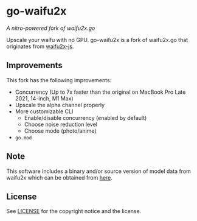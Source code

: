go-waifu2x
==========

*A nitro-powered fork of waifu2x.go*

Upscale your waifu with no GPU.
go-waifu2x is a fork of waifu2x.go that originates from [waifu2x-js](https://github.com/takuyaa/waifu2x-js).


Improvements
------------

This fork has the following improvements:

 - Concurrency (Up to 7x faster than the original on MacBook Pro Late 2021, 14-inch, M1 Max)
 - Upscale the alpha channel properly
 - More customizable CLI
   - Enable/disable concurrency (enabled by default)
   - Choose noise reduction level
   - Choose mode (photo/anime)
 - `go.mod`


Note
----

This software includes a binary and/or source version of model data from waifu2x
which can be obtained from [here](https://github.com/nagadomi/waifu2x).


License
-------

See [LICENSE](LICENSE) for the copyright notice and the license.
